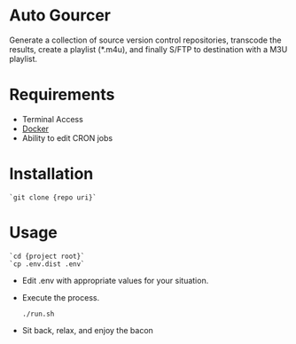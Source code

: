 # Auto Gourcer

Generate a collection of source version control repositories, transcode the results, create a playlist (*.m4u), and
finally S/FTP to destination with a M3U playlist.



# Requirements

 - Terminal Access
 - [Docker](https://www.docker.com/)
 - Ability to edit CRON jobs

# Installation

    `git clone {repo uri}`

# Usage

    `cd {project root}`
    `cp .env.dist .env`

 - Edit .env with appropriate values for your situation.

 - Execute the process.

    `./run.sh`

 - Sit back, relax, and enjoy the bacon